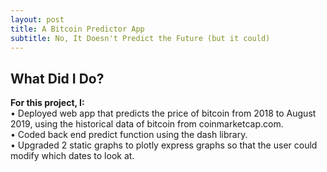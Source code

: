 ```yaml
---
layout: post
title: A Bitcoin Predictor App
subtitle: No, It Doesn't Predict the Future (but it could)
---
```


## What Did I Do?
**For this project, I:**    
• Deployed web app that predicts the price of bitcoin from 2018 to August 2019, using the historical data of bitcoin from coinmarketcap.com.    
• Coded back end predict function using the dash library.   
• Upgraded 2 static graphs to plotly express graphs so that the user could modify which dates to look at.   
